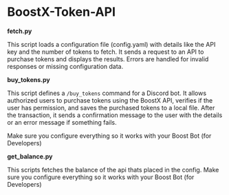 # BoostX-Token-API

**fetch.py** 

This script loads a configuration file (config.yaml) with details like the API key and the number of tokens to fetch. It sends a request to an API to purchase tokens and displays the results. Errors are handled for invalid responses or missing configuration data.

**buy_tokens.py**

This script defines a `/buy_tokens` command for a Discord bot. It allows authorized users to purchase tokens using the BoostX API, verifies if the user has permission, and saves the purchased tokens to a local file. After the transaction, it sends a confirmation message to the user with the details or an error message if something fails.

Make sure you configure everything so it works with your Boost Bot (for Developers)

**get_balance.py**

This scripts fetches the balance of the api thats placed in the config. Make sure you configure everything so it works with your Boost Bot (for Developers)
